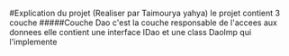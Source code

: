 #Explication du projet (Realiser par Taimourya yahya)
le projet contient 3 couche
#####Couche Dao
c'est la couche responsable de l'accees aux donnees elle contient une interface
IDao et une class DaoImp qui l'implemente

